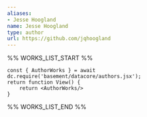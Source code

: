 ```yaml
---
aliases:
- Jesse Hoogland
name: Jesse Hoogland
type: author
url: https://github.com/jqhoogland
---
```



%% WORKS_LIST_START %%

```datacorejsx
const { AuthorWorks } = await dc.require('basement/datacore/authors.jsx');
return function View() {
    return <AuthorWorks/>
}
```
%% WORKS_LIST_END %%